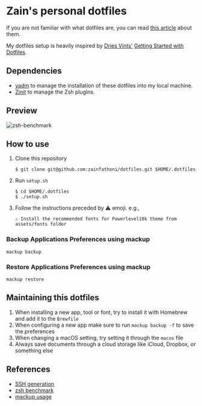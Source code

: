 # Zain's personal dotfiles

If you are not familiar with what dotfiles are, you can read [this article](https://medium.com/@webprolific/getting-started-with-dotfiles-43c3602fd789) about them.

My dotfiles setup is heavily inspired by [Dries Vints'](https://github.com/driesvints) [Getting Started with Dotfiles](https://driesvints.com/blog/getting-started-with-dotfiles/).

## Dependencies

- [yadm](https://yadm.io) to manage the installation of these dotfiles into my local machine.
- [Zinit](https://zdharma.github.io/zinit/wiki/) to manage the Zsh plugins.

## Preview

![zsh-benchmark](https://user-images.githubusercontent.com/6315466/115135357-92738380-a04a-11eb-95de-24e96dd46d9c.gif)

## How to use

1. Clone this repository

   ```shell
   $ git clone git@github.com:zainfathoni/dotfiles.git $HOME/.dotfiles
   ```

2. Run `setup.sh`

   ```shell
   $ cd $HOME/.dotfiles
   $ ./setup.sh
   ```

3. Follow the instructions preceded by ⚠️ emoji. e.g.,

   ```shell
   ⚠️ Install the recommended fonts for Powerlevel10k theme from assets/fonts folder
   ```

### Backup Applications Preferences using mackup

```shell
mackup backup
```

### Restore Applications Preferences using mackup

```shell
mackup restore
```

## Maintaining this dotfiles

1. When installing a new app, tool or font, try to install it with Homebrew and add it to the `Brewfile`
2. When configuring a new app make sure to run `mackup backup -f` to save the preferences
3. When changing a macOS setting, try setting it through the `macos` file
4. Always save documents through a cloud storage like iCloud, Dropbox, or something else

## References

- [SSH generation](https://github.com/kentcdodds/dotfiles/blob/main/.macos)
- [zsh benchmark](https://github.com/ri7nz/.dotifiles/blob/master/scripts/bin/benchmark-zsh)
- [mackup usage](https://github.com/lra/mackup#usage)
